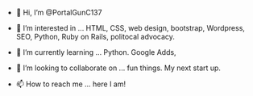 - 👋 Hi, I’m @PortalGunC137

- 👀 I’m interested in ...
HTML, CSS, web design, bootstrap, Wordpress, SEO, Python, Ruby on Rails, politocal advocacy.

- 🌱 I’m currently learning ...
Python. Google Adds, 

- 💞️ I’m looking to collaborate on ...
fun things. My next start up.

- 📫 How to reach me ...
here I am!

<!---
PortalGunC137/PortalGunC137 is a ✨ special ✨ repository because its `README.md` (this file) appears on your GitHub profile.
You can click the Preview link to take a look at your changes.
--->
